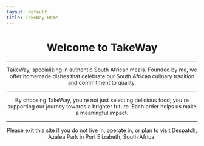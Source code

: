 ```yaml
---
layout: default
title: TakeWay Home
---
```




# <center>Welcome to TakeWay</center>


---

<center>TakeWay, specializing in authentic South African meals. Founded by me, we offer homemade dishes that celebrate our South African culinary tradition and commitment to quality.</center>

---

<center>By choosing TakeWay, you're not just selecting delicious food; you're supporting our journey towards a brighter future. Each order helps us make a meaningful impact.</center>

---

<center>Please exit this site if you do not live in, operate in, or plan to visit Despatch, Azalea Park in Port Elizabeth, South Africa.</center>





